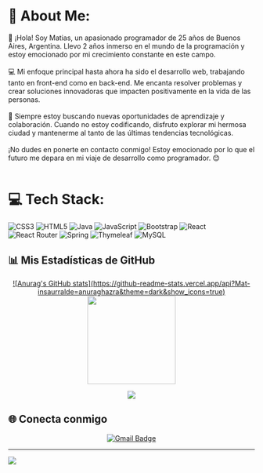 # 💫 About Me:
👋 ¡Hola! Soy Matias,  un apasionado programador de 25 años de Buenos Aires, Argentina. Llevo 2 años inmerso en el mundo de la programación y estoy emocionado por mi crecimiento constante en este campo.<br><br>💻 Mi enfoque principal hasta ahora ha sido el desarrollo web, trabajando tanto en front-end como en back-end. Me encanta resolver problemas y crear soluciones innovadoras que impacten positivamente en la vida de las personas.<br><br>🌟 Siempre estoy buscando nuevas oportunidades de aprendizaje y colaboración. Cuando no estoy codificando, disfruto explorar mi hermosa ciudad y mantenerme al tanto de las últimas tendencias tecnológicas.<br><br>¡No dudes en ponerte en contacto conmigo! Estoy emocionado por lo que el futuro me depara en mi viaje de desarrollo como programador. 😊<br><br>



# 💻 Tech Stack:
![CSS3](https://img.shields.io/badge/css3-%231572B6.svg?style=for-the-badge&logo=css3&logoColor=white) ![HTML5](https://img.shields.io/badge/html5-%23E34F26.svg?style=for-the-badge&logo=html5&logoColor=white) ![Java](https://img.shields.io/badge/java-%23ED8B00.svg?style=for-the-badge&logo=java&logoColor=white) ![JavaScript](https://img.shields.io/badge/javascript-%23323330.svg?style=for-the-badge&logo=javascript&logoColor=%23F7DF1E) ![Bootstrap](https://img.shields.io/badge/bootstrap-%23563D7C.svg?style=for-the-badge&logo=bootstrap&logoColor=white) ![React](https://img.shields.io/badge/react-%2320232a.svg?style=for-the-badge&logo=react&logoColor=%2361DAFB) ![React Router](https://img.shields.io/badge/React_Router-CA4245?style=for-the-badge&logo=react-router&logoColor=white) ![Spring](https://img.shields.io/badge/spring-%236DB33F.svg?style=for-the-badge&logo=spring&logoColor=white) ![Thymeleaf](https://img.shields.io/badge/Thymeleaf-%23005C0F.svg?style=for-the-badge&logo=Thymeleaf&logoColor=white) ![MySQL](https://img.shields.io/badge/mysql-%2300f.svg?style=for-the-badge&logo=mysql&logoColor=white)


## 📊 Mis Estadísticas de GitHub

<p align="center">
  <a href="https://github.com/Mat-Insaurralde">
![Anurag's GitHub stats](https://github-readme-stats.vercel.app/api?Mat-insaurralde=anuraghazra&theme=dark&show_icons=true)
    <img height="180em" src="https://github-readme-stats.vercel.app/api/top-langs/?username=Mat-Insaurralde&layout=compact&langs_count=8&theme=black-ice&hide_border=true&bg_color=060A0C"/>
  </a>
</p>

<p align="center">
  <img src="https://github-readme-streak-stats.herokuapp.com/?user=Mat-Insaurralde&theme=black-ice&hide_border=true&stroke=0000&background=060A0CD0"/>
</p>

## 🌐 Conecta conmigo

<p align="center">
  <a href="mailto:tucorreo@gmail.com">
    <img src="https://img.shields.io/badge/Gmail-tucorreo@gmail.com-red?style=for-the-badge&logo=gmail&logoColor=white" alt="Gmail Badge"/>
  </a>
</p>

---
[![](https://visitcount.itsvg.in/api?id=Mat-insaurralde&icon=0&color=0)](https://visitcount.itsvg.in)

<!-- Proudly created with GPRM ( https://gprm.itsvg.in ) -->
